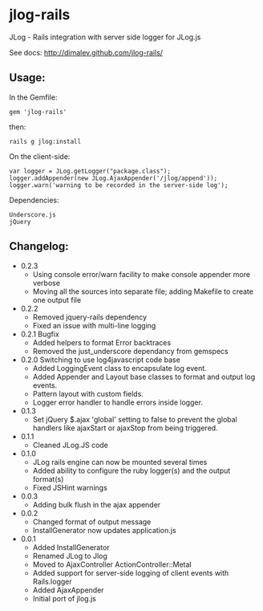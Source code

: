 jlog-rails
==========

JLog - Rails integration with server side logger for JLog.js

See docs: http://dimalev.github.com/jlog-rails/

Usage:
------

In the Gemfile:

    gem 'jlog-rails'

then:

    rails g jlog:install

On the client-side:

    var logger = JLog.getLogger("package.class");
    logger.addAppender(new JLog.AjaxAppender('/jlog/append'));
    logger.warn('warning to be recorded in the server-side log');

Dependencies:

    Underscore.js
    jQuery

Changelog:
----------
* 0.2.3
  * Using console error/warn facility to make console appender more verbose
  * Moving all the sources into separate file; adding Makefile to create one output file
* 0.2.2
  * Removed jquery-rails dependency
  * Fixed an issue with multi-line logging
* 0.2.1 Bugfix
  * Added helpers to format Error backtraces
  * Removed the just_underscore dependancy from gemspecs
* 0.2.0 Switching to use log4javascript code base
  * Added LoggingEvent class to encapsulate log event.
  * Added Appender and Layout base classes to format and output log events.
  * Pattern layout with custom fields.
  * Logger error handler to handle errors inside logger.
* 0.1.3
  * Set jQuery $.ajax 'global' setting to false to prevent the global handlers
  like ajaxStart or ajaxStop from being triggered.
* 0.1.1
  * Cleaned JLog.JS code
* 0.1.0
  * JLog rails engine can now be mounted several times
  * Added ability to configure the ruby logger(s) and the output format(s)
  * Fixed JSHint warnings
* 0.0.3
  * Adding bulk flush in the ajax appender
* 0.0.2
  * Changed format of output message
  * InstallGenerator now updates application.js
* 0.0.1
  * Added InstallGenerator
  * Renamed JLog to Jlog
  * Moved to AjaxController ActionController::Metal
  * Added support for server-side logging of client events with Rails.logger
  * Added AjaxAppender
  * Initial port of jlog.js

